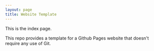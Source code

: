 ```yaml
---
layout: page
title: Website Template
---
```


This is the index page.

This repo provides a template for a Github Pages website that doesn't require any use of Git.
